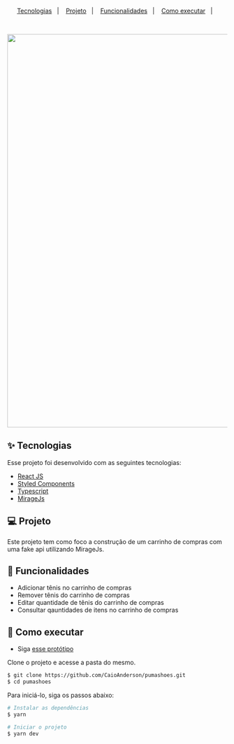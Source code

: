 <p align="center">
  <a href="#-tecnologias">Tecnologias</a>&nbsp;&nbsp;&nbsp;|&nbsp;&nbsp;&nbsp;
  <a href="#-projeto">Projeto</a>&nbsp;&nbsp;&nbsp;|&nbsp;&nbsp;&nbsp;
  <a href="#-funcionalidades">Funcionalidades</a>&nbsp;&nbsp;&nbsp;|&nbsp;&nbsp;&nbsp;
  <a href="#-como-executar">Como executar</a>&nbsp;&nbsp;&nbsp;|&nbsp;&nbsp;&nbsp;
</p>

<br>

<p align="center">
<img src=".github/video.gif" width="900"/>
</p
  
<br>
  
## ✨ Tecnologias

Esse projeto foi desenvolvido com as seguintes tecnologias:

- [React JS](https://pt-br.reactjs.org)
- [Styled Components](https://styled-components.com/)
- [Typescript](https://www.typescriptlang.org)
- [MirageJs](https://miragejs.com/)

## 💻 Projeto

Este projeto tem como foco a construção de um carrinho de compras com uma fake api utilizando MirageJs.
  
## 🔗 Funcionalidades
  
- Adicionar tênis no carrinho de compras
- Remover tênis do carrinho de compras
- Editar quantidade de tênis do carrinho de compras
- Consultar qauntidades de itens no carrinho de compras
  
## 🚀 Como executar
  
- Siga [esse protótipo](https://www.figma.com/file/dDGYbXdZYgYqpauGSiBxJ6/Vision-Store-Puma?node-id=0%3A1)

Clone o projeto e acesse a pasta do mesmo.
  
```bash
$ git clone https://github.com/CaioAnderson/pumashoes.git
$ cd pumashoes
```

Para iniciá-lo, siga os passos abaixo:
```bash
# Instalar as dependências
$ yarn

# Iniciar o projeto
$ yarn dev
```


